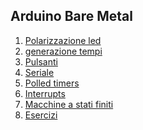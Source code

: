 

## Arduino Bare Metal
1. [Polarizzazione led](polarizzazioneled.md)
2. [generazione tempi](gnerazionetempi.md)
3. [Pulsanti](indexpulsanti.md)
4. [Seriale](indexseriale.md)
5. [Polled timers](indextimers.md)
6. [Interrupts](indexinterrupts.md)
7. [Macchine a stati finiti](indexstatifiniti.md)
8. [Esercizi](esercizi.md)
<!--stackedit_data:
eyJoaXN0b3J5IjpbMTk1MTYzNTI1NV19
-->
